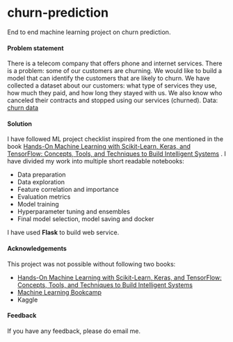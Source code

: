 # churn-prediction
End to end machine learning project on churn prediction.

#### Problem statement
There is a telecom company that offers phone and internet services. There is a problem: some of our customers are churning. We would like to build a model that can identify the customers that are likely to churn. We have collected a dataset about our customers: what type of services they use, how much they paid, and how long they stayed with us. We also know who canceled their contracts and stopped using our services (churned). 
Data: [churn data](https://github.com/shuklaham/churn-prediction/blob/master/WA_Fn-UseC_-Telco-Customer-Churn.csv)

#### Solution
I have followed ML project checklist inspired from the one mentioned in the book [Hands-On Machine Learning with Scikit-Learn, Keras, and TensorFlow: Concepts, Tools, and Techniques to Build Intelligent Systems](https://www.amazon.com/Hands-Machine-Learning-Scikit-Learn-TensorFlow/dp/1492032646) . I have divided my work into multiple short readable notebooks:
- Data preparation
- Data exploration
- Feature correlation and importance
- Evaluation metrics
- Model training
- Hyperparameter tuning and ensembles
- Final model selection, model saving and docker

I have used **Flask** to build web service.

#### Acknowledgements
This project was not possible without following two books:
- [Hands-On Machine Learning with Scikit-Learn, Keras, and TensorFlow: Concepts, Tools, and Techniques to Build Intelligent Systems](https://www.amazon.com/Hands-Machine-Learning-Scikit-Learn-TensorFlow/dp/1492032646)
- [Machine Learning Bookcamp](https://www.manning.com/books/machine-learning-bookcamp)
- Kaggle

#### Feedback
If you have any feedback, please do email me.
